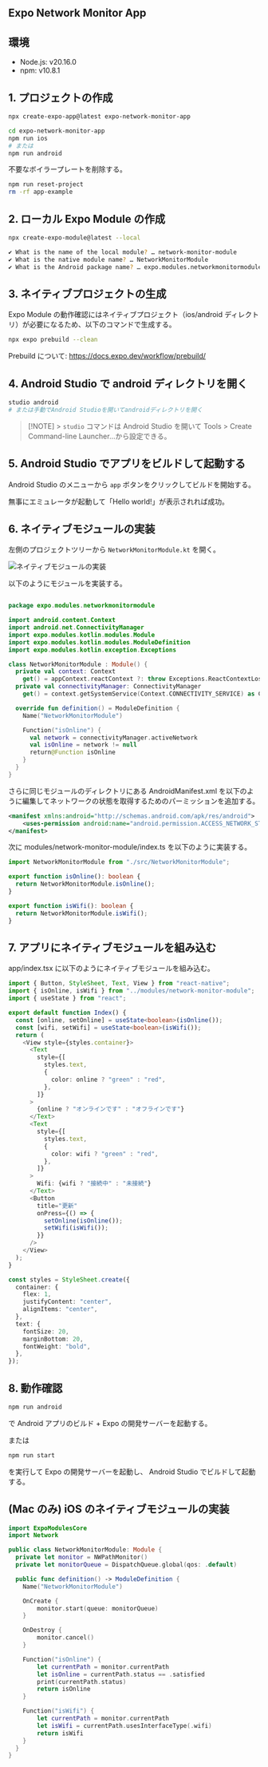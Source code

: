 ## Expo Network Monitor App

## 環境

- Node.js: v20.16.0
- npm: v10.8.1

## 1. プロジェクトの作成

```bash
npx create-expo-app@latest expo-network-monitor-app
```

```bash
cd expo-network-monitor-app
npm run ios
# または
npm run android
```

不要なボイラープレートを削除する。

```bash
npm run reset-project
rm -rf app-example
```

## 2. ローカル Expo Module の作成

```bash
npx create-expo-module@latest --local

✔ What is the name of the local module? … network-monitor-module
✔ What is the native module name? … NetworkMonitorModule
✔ What is the Android package name? … expo.modules.networkmonitormodule
```

## 3. ネイティブプロジェクトの生成

Expo Module の動作確認にはネイティブプロジェクト（ios/android ディレクトリ）が必要になるため、以下のコマンドで生成する。

```bash
npx expo prebuild --clean
```

Prebuild について: https://docs.expo.dev/workflow/prebuild/

## 4. Android Studio で android ディレクトリを開く

```bash
studio android
# または手動でAndroid Studioを開いてandroidディレクトリを開く
```

> [!NOTE] > `studio` コマンドは Android Studio を開いて Tools > Create Command-line Launcher...から設定できる。

## 5. Android Studio でアプリをビルドして起動する

Android Studio のメニューから `app` ボタンをクリックしてビルドを開始する。

無事にエミュレータが起動して「Hello world!」が表示されれば成功。

## 6. ネイティブモジュールの実装

左側のプロジェクトツリーから `NetworkMonitorModule.kt` を開く。

![ネイティブモジュールの実装](images/open-module-in-android-studio.png)

以下のようにモジュールを実装する。

```kotlin

package expo.modules.networkmonitormodule

import android.content.Context
import android.net.ConnectivityManager
import expo.modules.kotlin.modules.Module
import expo.modules.kotlin.modules.ModuleDefinition
import expo.modules.kotlin.exception.Exceptions

class NetworkMonitorModule : Module() {
  private val context: Context
    get() = appContext.reactContext ?: throw Exceptions.ReactContextLost()
  private val connectivityManager: ConnectivityManager
    get() = context.getSystemService(Context.CONNECTIVITY_SERVICE) as ConnectivityManager

  override fun definition() = ModuleDefinition {
    Name("NetworkMonitorModule")

    Function("isOnline") {
      val network = connectivityManager.activeNetwork
      val isOnline = network != null
      return@Function isOnline
    }
  }
}

```

さらに同じモジュールのディレクトリにある AndroidManifest.xml を以下のように編集してネットワークの状態を取得するためのパーミッションを追加する。

```xml
<manifest xmlns:android="http://schemas.android.com/apk/res/android">
    <uses-permission android:name="android.permission.ACCESS_NETWORK_STATE" />
</manifest>

```

次に modules/network-monitor-module/index.ts を以下のように実装する。

```typescript
import NetworkMonitorModule from "./src/NetworkMonitorModule";

export function isOnline(): boolean {
  return NetworkMonitorModule.isOnline();
}

export function isWifi(): boolean {
  return NetworkMonitorModule.isWifi();
}
```

## 7. アプリにネイティブモジュールを組み込む

app/index.tsx に以下のようにネイティブモジュールを組み込む。

```typescript
import { Button, StyleSheet, Text, View } from "react-native";
import { isOnline, isWifi } from "../modules/network-monitor-module";
import { useState } from "react";

export default function Index() {
  const [online, setOnline] = useState<boolean>(isOnline());
  const [wifi, setWifi] = useState<boolean>(isWifi());
  return (
    <View style={styles.container}>
      <Text
        style={[
          styles.text,
          {
            color: online ? "green" : "red",
          },
        ]}
      >
        {online ? "オンラインです" : "オフラインです"}
      </Text>
      <Text
        style={[
          styles.text,
          {
            color: wifi ? "green" : "red",
          },
        ]}
      >
        Wifi: {wifi ? "接続中" : "未接続"}
      </Text>
      <Button
        title="更新"
        onPress={() => {
          setOnline(isOnline());
          setWifi(isWifi());
        }}
      />
    </View>
  );
}

const styles = StyleSheet.create({
  container: {
    flex: 1,
    justifyContent: "center",
    alignItems: "center",
  },
  text: {
    fontSize: 20,
    marginBottom: 20,
    fontWeight: "bold",
  },
});
```

## 8. 動作確認

```bash
npm run android
```

で Android アプリのビルド + Expo の開発サーバーを起動する。

または

```bash
npm run start
```

を実行して Expo の開発サーバーを起動し、
Android Studio でビルドして起動する。

## (Mac のみ) iOS のネイティブモジュールの実装

```swift
import ExpoModulesCore
import Network

public class NetworkMonitorModule: Module {
  private let monitor = NWPathMonitor()
  private let monitorQueue = DispatchQueue.global(qos: .default)

  public func definition() -> ModuleDefinition {
    Name("NetworkMonitorModule")

    OnCreate {
        monitor.start(queue: monitorQueue)
    }

    OnDestroy {
        monitor.cancel()
    }

    Function("isOnline") {
        let currentPath = monitor.currentPath
        let isOnline = currentPath.status == .satisfied
        print(currentPath.status)
        return isOnline
    }

    Function("isWifi") {
        let currentPath = monitor.currentPath
        let isWifi = currentPath.usesInterfaceType(.wifi)
        return isWifi
    }
  }
}
```
